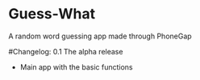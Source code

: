 # Guess-What
A random word guessing app made through PhoneGap

#Changelog:
0.1 
The alpha release
* Main app with the basic functions
